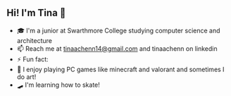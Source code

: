 ## Hi! I'm Tina 🌟

- 🎓 I'm a junior at Swarthmore College studying computer science and architecture
- 📫 Reach me at tinaachenn14@gmail.com and tinaachenn on linkedin
- ⚡ Fun fact: 
- 🎱 I enjoy playing PC games like minecraft and valorant and sometimes I do art!
- 🛹 I'm learning how to skate! 

<!--
### Hi there 👋

- 🌱 I’m currently learning web development through the Odin Project.

Here are some ideas to get you started:

- 🔭 I’m currently working on ...
- 🌱 I’m currently learning ...
- 👯 I’m looking to collaborate on ...
- 🤔 I’m looking for help with ...
- 💬 Ask me about ...
- 📫 How to reach me: ...
- 😄 Pronouns: ...
- ⚡ Fun fact: ...
-->
